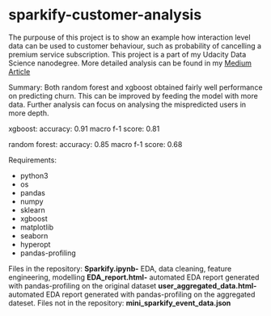 # sparkify-customer-analysis

The purpouse of this project is to show an example how interaction level data can be used to customer behaviour, such as probability of cancelling a premium service subscription. This project is a part of my Udacity Data Science nanodegree. More detailed analysis can be found in my [Medium Article](https://medium.com/@jakubgajdul/churn-prediction-retain-and-attract-new-customers-d46909635713)

Summary:
Both random forest and xgboost obtained fairly well performance on predicting churn.
This can be improved by feeding the model with more data. Further analysis can focus on analysing the mispredicted users in more depth. 

xgboost:
accuracy: 0.91
macro f-1 score: 0.81

random forest:
accuracy: 0.85
macro f-1 score: 0.68

Requirements:
* python3
* os
* pandas
* numpy
* sklearn
* xgboost
* matplotlib
* seaborn 
* hyperopt
* pandas-profiling

Files in the repository:
**Sparkify.ipynb-** EDA, data cleaning, feature engineering, modelling
**EDA_report.html-** automated EDA report generated with pandas-profiling on the original dataset
**user_aggregated_data.html-** automated EDA report generated with pandas-profiling on the aggregated dateset.
Files not in the repository:
**mini_sparkify_event_data.json**


